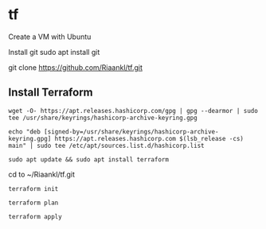 # tf

Create a VM with Ubuntu

Install git    sudo apt install git

git clone https://github.com/Riaankl/tf.git

## Install Terraform
```
wget -O- https://apt.releases.hashicorp.com/gpg | gpg --dearmor | sudo tee /usr/share/keyrings/hashicorp-archive-keyring.gpg
```
```
echo "deb [signed-by=/usr/share/keyrings/hashicorp-archive-keyring.gpg] https://apt.releases.hashicorp.com $(lsb_release -cs) main" | sudo tee /etc/apt/sources.list.d/hashicorp.list
```
```
sudo apt update && sudo apt install terraform
```

cd to ~/Riaankl/tf.git
```
terraform init
```
```
terraform plan
```
```
terraform apply 
```
